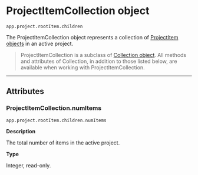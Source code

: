 <a id="projectitemcollection"></a>

# ProjectItemCollection object

`app.project.rootItem.children`

The ProjectItemCollection object represents a collection of [ProjectItem objects](../item/projectitem.md#projectitem) in an active project.

> ProjectItemCollection is a subclass of [Collection object](collection.md#collection). All methods and attributes of Collection, in addition to those listed below, are available when working with ProjectItemCollection.

---

## Attributes

<a id="projectitemcollection-numitems"></a>

### ProjectItemCollection.numItems

`app.project.rootItem.children.numItems`

**Description**

The total number of items in the active project.

**Type**

Integer, read-only.
